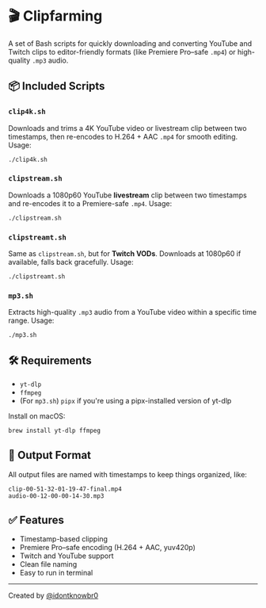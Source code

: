 # 🎬 Clipfarming

A set of Bash scripts for quickly downloading and converting YouTube and Twitch clips to editor-friendly formats (like Premiere Pro–safe `.mp4`) or high-quality `.mp3` audio.

## 📦 Included Scripts

### `clip4k.sh`
Downloads and trims a 4K YouTube video or livestream clip between two timestamps, then re-encodes to H.264 + AAC `.mp4` for smooth editing.
Usage:
```bash
./clip4k.sh
```

### `clipstream.sh`
Downloads a 1080p60 YouTube **livestream** clip between two timestamps and re-encodes it to a Premiere-safe `.mp4`.
Usage:
```bash
./clipstream.sh
```

### `clipstreamt.sh`
Same as `clipstream.sh`, but for **Twitch VODs**. Downloads at 1080p60 if available, falls back gracefully.
Usage:
```bash
./clipstreamt.sh
```

### `mp3.sh`
Extracts high-quality `.mp3` audio from a YouTube video within a specific time range.
Usage:
```bash
./mp3.sh
```

## 🛠 Requirements

- `yt-dlp`
- `ffmpeg`
- (For `mp3.sh`) `pipx` if you're using a pipx-installed version of yt-dlp

Install on macOS:
```bash
brew install yt-dlp ffmpeg
```

## 📂 Output Format

All output files are named with timestamps to keep things organized, like:
```
clip-00-51-32-01-19-47-final.mp4
audio-00-12-00-00-14-30.mp3
```

## ✅ Features

- Timestamp-based clipping
- Premiere Pro–safe encoding (H.264 + AAC, yuv420p)
- Twitch and YouTube support
- Clean file naming
- Easy to run in terminal

---

Created by [@idontknowbr0](https://github.com/idontknowbr0)

